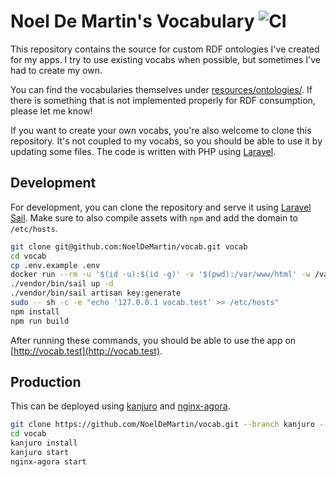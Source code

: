 # Noel De Martin's Vocabulary ![CI](https://github.com/noeldemartin/vocab/actions/workflows/ci.yml/badge.svg)

This repository contains the source for custom RDF ontologies I've created for my apps. I try to use existing vocabs when possible, but sometimes I've had to create my own.

You can find the vocabularies themselves under [resources/ontologies/](resources/ontologies/). If there is something that is not implemented properly for RDF consumption, please let me know!

If you want to create your own vocabs, you're also welcome to clone this repository. It's not coupled to my vocabs, so you should be able to use it by updating some files. The code is written with PHP using [Laravel](https://laravel.com).

## Development

For development, you can clone the repository and serve it using [Laravel Sail](https://laravel.com/docs/sail). Make sure to also compile assets with `npm` and add the domain to `/etc/hosts`.

```sh
git clone git@github.com:NoelDeMartin/vocab.git vocab
cd vocab
cp .env.example .env
docker run --rm -u '$(id -u):$(id -g)' -v '$(pwd):/var/www/html' -w /var/www/html laravelsail/php82-composer:latest composer install --ignore-platform-reqs
./vendor/bin/sail up -d
./vendor/bin/sail artisan key:generate
sudo -- sh -c -e "echo '127.0.0.1 vocab.test' >> /etc/hosts"
npm install
npm run build
```

After running these commands, you should be able to use the app on [http://vocab.test](http://vocab.test).

## Production

This can be deployed using [kanjuro](https://github.com/NoelDeMartin/kanjuro) and [nginx-agora](https://github.com/NoelDeMartin/nginx-agora).

```sh
git clone https://github.com/NoelDeMartin/vocab.git --branch kanjuro --single-branch
cd vocab
kanjuro install
kanjuro start
nginx-agora start
```

